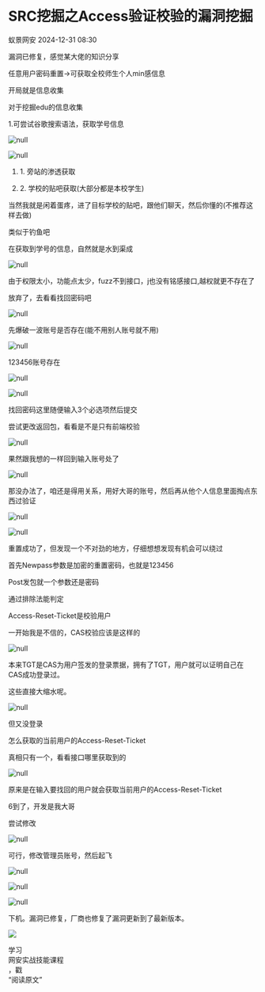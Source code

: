 #  SRC挖掘之Access验证校验的漏洞挖掘   
 蚁景网安   2024-12-31 08:30  
  
漏洞已修复，感觉某大佬的知识分享  
  
任意用户密码重置->可获取全校师生个人min感信息  
  
开局就是信息收集  
  
对于挖掘edu的信息收集  
  
1.可尝试谷歌搜索语法，获取学号信息  
  
![](https://mmbiz.qpic.cn/mmbiz_png/3RhuVysG9LfuQ81NKqhpfax791z4lSJhLJDlgPn4zXlV3SCzxwlDom8pQjzYhK5v7H0MM8VBtWeKmRnNZ3RCSA/640?wx_fmt=png "null")  
  
![](https://mmbiz.qpic.cn/mmbiz_png/3RhuVysG9LfuQ81NKqhpfax791z4lSJh5ic1uskebNH6OyiaorI12V4oHORaOFibhXFUy6oqVqFmhsQ10CiadWia13g/640?wx_fmt=png "null")  
1. 1. 旁站的渗透获取  
  
1. 2. 学校的贴吧获取(大部分都是本校学生)  
  
当然我就是闲着蛋疼，进了目标学校的贴吧，跟他们聊天，然后你懂的(不推荐这样去做)  
  
类似于钓鱼吧  
  
在获取到学号的信息，自然就是水到渠成  
  
![](https://mmbiz.qpic.cn/mmbiz_png/3RhuVysG9LfuQ81NKqhpfax791z4lSJhFovCISK8EoTU8VJaSPCAu5TC90sA97kVgJGoDStFMVJe5lKbXezhbQ/640?wx_fmt=png "null")  
  
由于权限太小，功能点太少，fuzz不到接口，j也没有铭感接口,越权就更不存在了  
  
放弃了，去看看找回密码吧  
  
![](https://mmbiz.qpic.cn/mmbiz_png/3RhuVysG9LfuQ81NKqhpfax791z4lSJhe4m0q8YMgD79sXUkxReibIqED10eiaYzwf1pFQtdyepdWuRmQpkC0N4Q/640?wx_fmt=png "null")  
  
先爆破一波账号是否存在(能不用别人账号就不用)  
  
  
![](https://mmbiz.qpic.cn/mmbiz_png/3RhuVysG9LfuQ81NKqhpfax791z4lSJhxzXAe6icC9YdlddpIwySM5Spsk8tO0GPOkCg1vLHeAVPdUVSyl4QmZQ/640?wx_fmt=png "null")  
  
123456账号存在  
  
![](https://mmbiz.qpic.cn/mmbiz_png/3RhuVysG9LfuQ81NKqhpfax791z4lSJhIalAgab8ElzAcnt9WO7LuPAicibRCtj7NBGI9Jfajcx8SolozDCLIsfQ/640?wx_fmt=png "null")  
  
![](https://mmbiz.qpic.cn/mmbiz_png/3RhuVysG9LfuQ81NKqhpfax791z4lSJh5a2hKYBcfvR3Aba8d5EM3jL2tbA3icK3BoanowtOqgAYM9fytWxYh6Q/640?wx_fmt=png "null")  
  
找回密码这里随便输入3个必选项然后提交  
  
尝试更改返回包，看看是不是只有前端校验  
  
![](https://mmbiz.qpic.cn/mmbiz_png/3RhuVysG9LfuQ81NKqhpfax791z4lSJhDYIMhzv0lf9jXj7z0eos7OwCIKxYEETMQKPn6NK9icpuwxkHdBWQwGw/640?wx_fmt=png "null")  
  
果然跟我想的一样回到输入账号处了  
  
![](https://mmbiz.qpic.cn/mmbiz_png/3RhuVysG9LfuQ81NKqhpfax791z4lSJhO1UibM0fbwAjDnrtfKYChrAn4bQdn9BhaLFqbibI8NpzMgRqfJiahsLSA/640?wx_fmt=png "null")  
  
那没办法了，咱还是得用关系，用好大哥的账号，然后再从他个人信息里面掏点东西过验证  
  
![](https://mmbiz.qpic.cn/mmbiz_png/3RhuVysG9LfuQ81NKqhpfax791z4lSJhjqnBzdYticRicD9EOxrkXurG3XtxNfzHNAficricFsHrcicDQeKrpVrXhrg/640?wx_fmt=png "null")  
  
![](https://mmbiz.qpic.cn/mmbiz_png/3RhuVysG9LfuQ81NKqhpfax791z4lSJhQnqibm2deYybk3bfPc2VgaxDmuCCdEWTPvnPEpB6UqNjXgUWI9iaE3AA/640?wx_fmt=png "null")  
  
重置成功了，但发现一个不对劲的地方，仔细想想发现有机会可以绕过  
  
首先Newpass参数是加密的重置密码，也就是123456  
  
Post发包就一个参数还是密码  
  
通过排除法能判定  
  
Access-Reset-Ticket是校验用户  
  
一开始我是不信的，CAS校验应该是这样的  
  
![](https://mmbiz.qpic.cn/mmbiz_png/3RhuVysG9LfuQ81NKqhpfax791z4lSJhoAricxt4r1K5QsfyTkEJiagcEmChJaQBVAJ6YatibG9HEFcmCSxtK8rqA/640?wx_fmt=png "null")  
  
本来TGT是CAS为用户签发的登录票据，拥有了TGT，用户就可以证明自己在CAS成功登录过。  
  
这些直接大缩水呢。  
  
![](https://mmbiz.qpic.cn/mmbiz_png/3RhuVysG9LfuQ81NKqhpfax791z4lSJh182VcBSYPbQ5mVibUn0ZNd1F6cdnwzrMZCXsjXBFjtPT9niaT0rQ9WTQ/640?wx_fmt=png "null")  
  
但又没登录  
  
怎么获取的当前用户的Access-Reset-Ticket  
  
真相只有一个，看看接口哪里获取到的  
  
![](https://mmbiz.qpic.cn/mmbiz_png/3RhuVysG9LfuQ81NKqhpfax791z4lSJhHxWBOynHia3HxT2Ric9TqZzibdHgeiae3ib7EK3CqhomD73tb9hkqgtQffQ/640?wx_fmt=png "null")  
  
原来是在输入要找回的用户就会获取当前用户的Access-Reset-Ticket  
  
6到了，开发是我大哥  
  
尝试修改  
  
![](https://mmbiz.qpic.cn/mmbiz_png/3RhuVysG9LfuQ81NKqhpfax791z4lSJhegs40CBYRkkGc6KaXomslcX6nbDzBs8ibDvYmfcYGyx3ubJfyuwQLRw/640?wx_fmt=png "null")  
  
可行，修改管理员账号，然后起飞  
  
![](https://mmbiz.qpic.cn/mmbiz_png/3RhuVysG9LfuQ81NKqhpfax791z4lSJhxAYB66jJrPbRcHcGPAQrjXEhOxHCOibfm25e5uXyaEH7KwMNqibTfYZw/640?wx_fmt=png "null")  
  
![](https://mmbiz.qpic.cn/mmbiz_png/3RhuVysG9LfuQ81NKqhpfax791z4lSJhYbqUKcyQj93O9CJgsZ6Hc6lfIEwgg1IH2hdpRYABSVhU1J8UiaqQVFQ/640?wx_fmt=png "null")  
  
![](https://mmbiz.qpic.cn/mmbiz_png/3RhuVysG9LfuQ81NKqhpfax791z4lSJhz1XH3Cot65fPVOT2099mOx0jiaRBul4WUadTibbC3v90vc5U9wpJYUBw/640?wx_fmt=png "null")  
  
下机。漏洞已修复，厂商也修复了漏洞更新到了最新版本。  
  
![](https://mmbiz.qpic.cn/mmbiz_gif/7QRTvkK2qC6iavic0tIJIoZCwKvUYnFFiaibgSm6mrFp1ZjAg4ITRicicuLN88YodIuqtF4DcUs9sruBa0bFLtX59lQQ/640?wx_fmt=gif&wxfrom=5&wx_lazy=1 "")  
  
学习  
网安实战技能课程  
，戳  
“阅读原文”  
  
